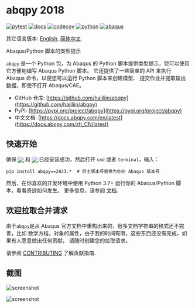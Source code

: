 # abqpy 2018

[![pytest](https://github.com/haiiliin/abqpy/actions/workflows/package.yml/badge.svg)](https://github.com/haiiliin/abqpy/actions/workflows/package.yml)
[![docs](https://github.com/haiiliin/abqpy/actions/workflows/docs.yml/badge.svg)](https://github.com/haiiliin/abqpy/actions/workflows/docs.yml)
[![codecov](https://codecov.io/gh/haiiliin/abqpy/branch/2018/graph/badge.svg)](https://app.codecov.io/gh/haiiliin/abqpy/tree/2018)
[![python](https://img.shields.io/badge/Python-3.7%2B-brightgreen)](https://www.python.org/downloads/)
[![abaqus](https://img.shields.io/badge/Abaqus-2016%2B-brightgreen)](https://www.3ds.com/products-services/simulia/products/abaqus/)

其它语言版本: [English](README.md), [简体中文](README-zh-cn.md).

Abaqus/Python 脚本的类型提示

`abqpy` 是一个 Python 包，为 Abaqus 的 Python 脚本提供类型提示，您可以使用它方便地编写 Abaqus Python 脚本。 
它还提供了一些简单的 API 来执行 Abaqus 命令，以便您可以运行 Python 脚本来创建模型、
提交作业并提取输出数据，即使不打开 Abaqus/CAE。

- GitHub 仓库: [https://github.com/haiiliin/abqpy](https://github.com/haiiliin/abqpy)
- PyPI: [https://pypi.org/project/abqpy](https://pypi.org/project/abqpy)
- 中文文档: [https://docs.abqpy.com/en/latest](https://docs.abqpy.com/zh_CN/latest)

## 快速开始

确保 <a href="https://www.python.org/downloads/"> <img src="https://img.shields.io/badge/Python-3.7%2B-brightgreen" align=center /> </a> 和 
<a href="https://www.3ds.com/products-services/simulia/products/abaqus/"> <img src="https://img.shields.io/badge/Abaqus-2016%2B-brightgreen" align=center /> </a>
已经安装成功，然后打开 `cmd` 或者 `terminal`，输入：
```
pip install abqpy==2023.*  # 将主版本号替换为你的 Abaqus 版本号
```
然后，在你喜欢的开发环境中使用 Python 3.7+ 运行你的 Abaqus/Python 脚本，看看奇迹如何发生。
更多信息，请参阅 [文档](https://docs.abqpy.com/zh_CN/latest).

## 欢迎拉取合并请求

由于`abqpy`是从 Abaqus 官方文档中重构出来的，很多文档字符串的格式还不完善，比如
数学方程，对象的属性，由于我的时间有限，这些东西还没有完成，如果有人愿意做出任何贡献，
请随时创建您的拉取请求。

请参阅 [CONTRIBUTING](https://github.com/haiiliin/abqpy/blob/main/.github/CONTRIBUTING.md) 了解贡献指南.

## 截图

![screenshot](https://raw.githubusercontent.com/haiiliin/abqpy/main/docs/source/images/model-code.gif)

![screenshot](https://raw.githubusercontent.com/haiiliin/abqpy/main/docs/source/images/output-code.gif)
